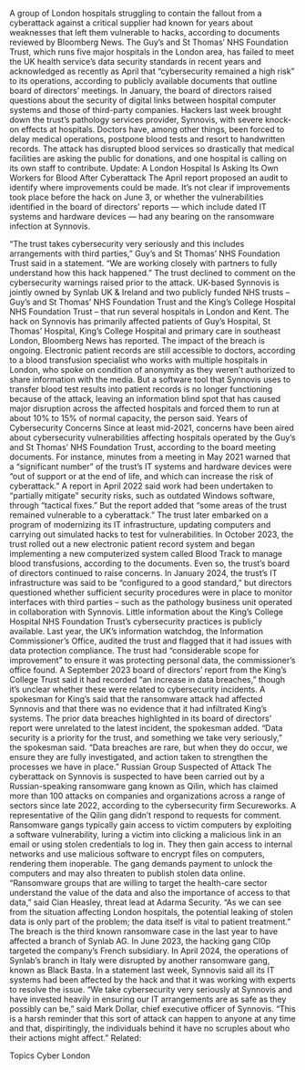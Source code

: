 A group of London hospitals struggling to contain the fallout from a cyberattack against a critical supplier had known for years about weaknesses that left them vulnerable to hacks, according to documents reviewed by Bloomberg News.
The Guy’s and St Thomas’ NHS Foundation Trust, which runs five major hospitals in the London area, has failed to meet the UK health service’s data security standards in recent years and acknowledged as recently as April that “cybersecurity remained a high risk” to its operations, according to publicly available documents that outline board of directors’ meetings.
In January, the board of directors raised questions about the security of digital links between hospital computer systems and those of third-party companies.
Hackers last week brought down the trust’s pathology services provider, Synnovis, with severe knock-on effects at hospitals. Doctors have, among other things, been forced to delay medical operations, postpone blood tests and resort to handwritten records. The attack has disrupted blood services so drastically that medical facilities are asking the public for donations, and one hospital is calling on its own staff to contribute.
Update: A London Hospital Is Asking Its Own Workers for Blood After Cyberattack
The April report proposed an audit to identify where improvements could be made. It’s not clear if improvements took place before the hack on June 3, or whether the vulnerabilities identified in the board of directors’ reports — which include dated IT systems and hardware devices — had any bearing on the ransomware infection at Synnovis.





“The trust takes cybersecurity very seriously and this includes arrangements with third parties,” Guy’s and St Thomas’ NHS Foundation Trust said in a statement. “We are working closely with partners to fully understand how this hack happened.” The trust declined to comment on the cybersecurity warnings raised prior to the attack.
UK-based Synnovis is jointly owned by Synlab UK & Ireland and two publicly funded NHS trusts – Guy’s and St Thomas’ NHS Foundation Trust and the King’s College Hospital NHS Foundation Trust – that run several hospitals in London and Kent.
The hack on Synnovis has primarily affected patients of Guy’s Hospital, St Thomas’ Hospital, King’s College Hospital and primary care in southeast London, Bloomberg News has reported.
The impact of the breach is ongoing.
Electronic patient records are still accessible to doctors, according to a blood transfusion specialist who works with multiple hospitals in London, who spoke on condition of anonymity as they weren’t authorized to share information with the media.
But a software tool that Synnovis uses to transfer blood test results into patient records is no longer functioning because of the attack, leaving an information blind spot that has caused major disruption across the affected hospitals and forced them to run at about 10% to 15% of normal capacity, the person said.
Years of Cybersecurity Concerns
Since at least mid-2021, concerns have been aired about cybersecurity vulnerabilities affecting hospitals operated by the Guy’s and St Thomas’ NHS Foundation Trust, according to the board meeting documents.
For instance, minutes from a meeting in May 2021 warned that a “significant number” of the trust’s IT systems and hardware devices were “out of support or at the end of life, and which can increase the risk of cyberattack.” A report in April 2022 said work had been undertaken to “partially mitigate” security risks, such as outdated Windows software, through “tactical fixes.” But the report added that “some areas of the trust remained vulnerable to a cyberattack.”
The trust later embarked on a program of modernizing its IT infrastructure, updating computers and carrying out simulated hacks to test for vulnerabilities. In October 2023, the trust rolled out a new electronic patient record system and began implementing a new computerized system called Blood Track to manage blood transfusions, according to the documents.
Even so, the trust’s board of directors continued to raise concerns. In January 2024, the trust’s IT infrastructure was said to be “configured to a good standard,” but directors questioned whether sufficient security procedures were in place to monitor interfaces with third parties – such as the pathology business unit operated in collaboration with Synnovis.
Little information about the King’s College Hospital NHS Foundation Trust’s cybersecurity practices is publicly available. Last year, the UK’s information watchdog, the Information Commissioner’s Office, audited the trust and flagged that it had issues with data protection compliance. The trust had “considerable scope for improvement” to ensure it was protecting personal data, the commissioner’s office found. A September 2023 board of directors’ report from the King’s College Trust said it had recorded “an increase in data breaches,” though it’s unclear whether these were related to cybersecurity incidents.
A spokesman for King’s said that the ransomware attack had affected Synnovis and that there was no evidence that it had infiltrated King’s systems. The prior data breaches highlighted in its board of directors’ report were unrelated to the latest incident, the spokesman added.
“Data security is a priority for the trust, and something we take very seriously,” the spokesman said. “Data breaches are rare, but when they do occur, we ensure they are fully investigated, and action taken to strengthen the processes we have in place.”
Russian Group Suspected of Attack
The cyberattack on Synnovis is suspected to have been carried out by a Russian-speaking ransomware gang known as Qilin, which has claimed more than 100 attacks on companies and organizations across a range of sectors since late 2022, according to the cybersecurity firm Secureworks. A representative of the Qilin gang didn’t respond to requests for comment.
Ransomware gangs typically gain access to victim computers by exploiting a software vulnerability, luring a victim into clicking a malicious link in an email or using stolen credentials to log in. They then gain access to internal networks and use malicious software to encrypt files on computers, rendering them inoperable. The gang demands payment to unlock the computers and may also threaten to publish stolen data online.
“Ransomware groups that are willing to target the health-care sector understand the value of the data and also the importance of access to that data,” said Cian Heasley, threat lead at Adarma Security. “As we can see from the situation affecting London hospitals, the potential leaking of stolen data is only part of the problem; the data itself is vital to patient treatment.”
The breach is the third known ransomware case in the last year to have affected a branch of Synlab AG. In June 2023, the hacking gang Cl0p targeted the company’s French subsidiary. In April 2024, the operations of Synlab’s branch in Italy were disrupted by another ransomware gang, known as Black Basta.
In a statement last week, Synnovis said all its IT systems had been affected by the hack and that it was working with experts to resolve the issue.
“We take cybersecurity very seriously at Synnovis and have invested heavily in ensuring our IT arrangements are as safe as they possibly can be,” said Mark Dollar, chief executive officer of Synnovis. “This is a harsh reminder that this sort of attack can happen to anyone at any time and that, dispiritingly, the individuals behind it have no scruples about who their actions might affect.”
Related:

Topics
Cyber
London
